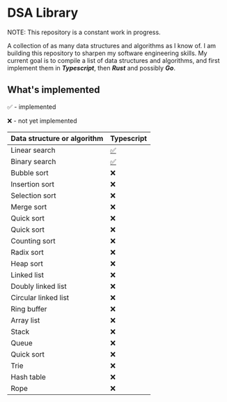 # DSA Library

NOTE: This repository is a constant work in progress.

A collection of as many data structures and algorithms as I know of. I am building this repository to sharpen my software engineering skills. My current goal is to compile a list of data structures and algorithms, and first implement them in **_Typescript_**, then **_Rust_** and possibly **_Go_**.

## What's implemented

✅ - implemented

❌ - not yet implemented

| Data structure or algorithm | Typescript                            |
| --------------------------- | ------------------------------------- |
| Linear search               | [✅](Typescript/code/LinearSearch.ts) |
| Binary search               | [✅](Typescript/code/BinarySearch.ts) |
| Bubble sort                 | ❌                                    |
| Insertion sort              | ❌                                    |
| Selection sort              | ❌                                    |
| Merge sort                  | ❌                                    |
| Quick sort                  | ❌                                    |
| Quick sort                  | ❌                                    |
| Counting sort               | ❌                                    |
| Radix sort                  | ❌                                    |
| Heap sort                   | ❌                                    |
| Linked list                 | ❌                                    |
| Doubly linked list          | ❌                                    |
| Circular linked list        | ❌                                    |
| Ring buffer                 | ❌                                    |
| Array list                  | ❌                                    |
| Stack                       | ❌                                    |
| Queue                       | ❌                                    |
| Quick sort                  | ❌                                    |
| Trie                        | ❌                                    |
| Hash table                  | ❌                                    |
| Rope                        | ❌                                    |
